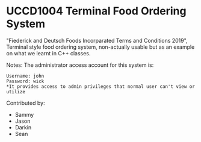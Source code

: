 # UCCD1004 Terminal Food Ordering System
"Fiederick and Deutsch Foods Incorparated Terms and Conditions 2019",
Terminal style food ordering system, non-actually usable but as an example on what we learnt in C++ classes.

Notes:
The administrator access account for this system is:
```
Username: john
Password: wick
*It provides access to admin privileges that normal user can't view or utilize
```

Contributed by:
- Sammy
- Jason
- Darkin
- Sean

